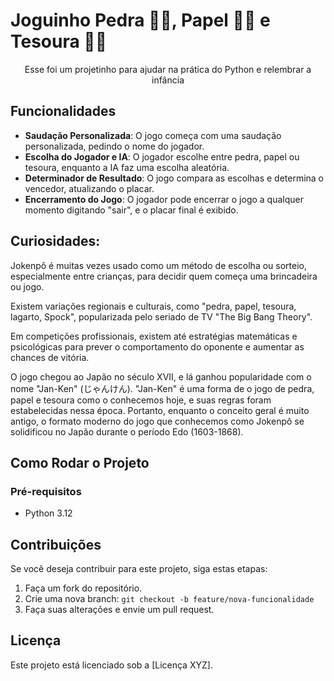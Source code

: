 # Joguinho Pedra 👊🏽, Papel 🖐🏽 e Tesoura ✌🏽 

<p align="center">Esse foi um projetinho para ajudar na prática do Python e relembrar a infância</p>

## Funcionalidades
- **Saudação Personalizada**: O jogo começa com uma saudação personalizada, pedindo o nome do jogador.
- **Escolha do Jogador e IA**: O jogador escolhe entre pedra, papel ou tesoura, enquanto a IA faz uma escolha aleatória.
- **Determinador de Resultado**: O jogo compara as escolhas e determina o vencedor, atualizando o placar.
- **Encerramento do Jogo**: O jogador pode encerrar o jogo a qualquer momento digitando "sair", e o placar final é exibido.


<h2>Curiosidades: </h2>
<p align="left">Jokenpô é muitas vezes usado como um método de escolha ou sorteio, especialmente entre crianças, para decidir quem começa uma brincadeira ou jogo.

Existem variações regionais e culturais, como "pedra, papel, tesoura, lagarto, Spock", popularizada pelo seriado de TV "The Big Bang Theory".

Em competições profissionais, existem até estratégias matemáticas e psicológicas para prever o comportamento do oponente e aumentar as chances de vitória.

O jogo chegou ao Japão no século XVII, e lá ganhou popularidade com o nome "Jan-Ken" (じゃんけん). "Jan-Ken" é uma forma de o jogo de pedra, papel e tesoura como o conhecemos hoje, e suas regras foram estabelecidas nessa época. Portanto, enquanto o conceito geral é muito antigo, o formato moderno do jogo que conhecemos como Jokenpô se solidificou no Japão durante o período Edo (1603-1868).</p>

## Como Rodar o Projeto
### Pré-requisitos
- Python 3.12

## Contribuições
Se você deseja contribuir para este projeto, siga estas etapas:
1. Faça um fork do repositório.
2. Crie uma nova branch: `git checkout -b feature/nova-funcionalidade`
3. Faça suas alterações e envie um pull request.

## Licença
Este projeto está licenciado sob a [Licença XYZ].

